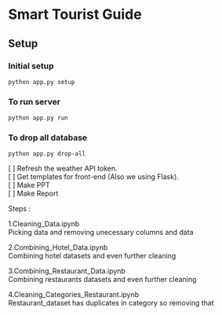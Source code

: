 # Smart Tourist Guide


## Setup
### Initial setup

```
python app.py setup
```
### To run server
```
python app.py run
```

### To drop all database
```
python app.py drop-all
```


[ ] Refresh the weather API token.<br>
[ ] Get templates for front-end (Also we using Flask).<br>
[ ] Make PPT<br>
[ ] Make Report<br>

Steps :

1.Cleaning_Data.ipynb <br>
Picking data and removing unecessary columns and data<br>

2.Combining_Hotel_Data.ipynb<br>
Combining hotel datasets and even further cleaning<br>

3.Combining_Restaurant_Data.ipynb<br>
Combining restaurants datasets and even further cleaning<br>

4.Cleaning_Categories_Restaurant.ipynb<br>
Restaurant_dataset has duplicates in category so removing that


